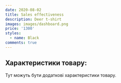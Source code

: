 ```yaml
---
date: 2020-08-02
title: Sales effectiveness
description: Deer t-shirt
images: images/dashboard.png
price: '1300'
styles:
  - name: Black
comments: true
---
```


  <div class="product-specifications">
    <h2>Характеристики товару:</h2>
    <p>Тут можуть бути додаткові характеристики товару.</p>
  </div>